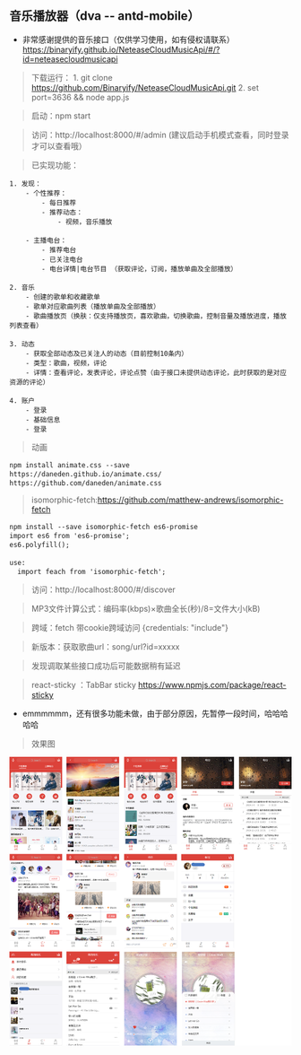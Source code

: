 ## 音乐播放器（dva -- antd-mobile）

- 非常感谢提供的音乐接口（仅供学习使用，如有侵权请联系）https://binaryify.github.io/NeteaseCloudMusicApi/#/?id=neteasecloudmusicapi
> 下载运行：
    1. git clone https://github.com/Binaryify/NeteaseCloudMusicApi.git
    2. set port=3636 && node app.js

> 启动：npm start

> 访问：http://localhost:8000/#/admin (建议启动手机模式查看，同时登录才可以查看哦）


> 已实现功能：

    1. 发现：
        - 个性推荐：
            - 每日推荐
            - 推荐动态：
                - 视频，音乐播放

        - 主播电台：
            - 推荐电台
            - 已关注电台
            - 电台详情|电台节目 （获取评论，订阅，播放单曲及全部播放）

    2. 音乐
        - 创建的歌单和收藏歌单
        - 歌单对应歌曲列表（播放单曲及全部播放）
        - 歌曲播放页（换肤：仅支持播放页，喜欢歌曲，切换歌曲，控制音量及播放进度，播放列表查看）

    3. 动态
        - 获取全部动态及已关注人的动态（目前控制10条内）
        - 类型：歌曲，视频，评论
        - 详情：查看评论，发表评论，评论点赞（由于接口未提供动态评论，此时获取的是对应资源的评论）

    4. 账户
        - 登录
        - 基础信息
        - 登录

> 动画
  ```
  npm install animate.css --save
  https://daneden.github.io/animate.css/
  https://github.com/daneden/animate.css
  ```

> isomorphic-fetch:https://github.com/matthew-andrews/isomorphic-fetch
  ```
  npm install --save isomorphic-fetch es6-promise
  import es6 from 'es6-promise';
  es6.polyfill();
  
  use:
    import feach from 'isomorphic-fetch';
  ```

>访问：http://localhost:8000/#/discover

> MP3文件计算公式：编码率(kbps)×歌曲全长(秒)/8=文件大小(kB)

> 跨域：fetch 带cookie跨域访问 {credentials: "include"}

> 新版本：获取歌曲url：song/url?id=xxxxx

> 发现调取某些接口成功后可能数据稍有延迟

> react-sticky ：TabBar sticky
  https://www.npmjs.com/package/react-sticky

- emmmmmm，还有很多功能未做，由于部分原因，先暂停一段时间，哈哈哈哈哈

> 效果图

![image](https://github.com/huiBuiling/dva-musics/blob/master/resultImg/%E5%B8%90%E5%8F%B7.png)
